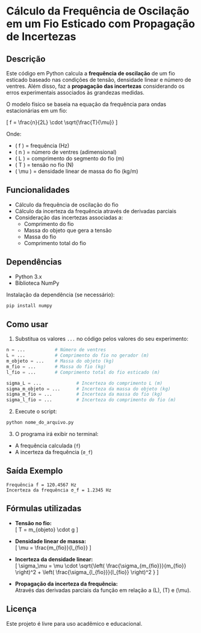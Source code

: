 
# Cálculo da Frequência de Oscilação em um Fio Esticado com Propagação de Incertezas

## Descrição

Este código em Python calcula a **frequência de oscilação** de um fio esticado baseado nas condições de tensão, densidade linear e número de ventres. Além disso, faz a **propagação das incertezas** considerando os erros experimentais associados às grandezas medidas.

O modelo físico se baseia na equação da frequência para ondas estacionárias em um fio:

\[
f = \frac{n}{2L} \cdot \sqrt{\frac{T}{\mu}}
\]

Onde:

- \( f \) = frequência (Hz)  
- \( n \) = número de ventres (adimensional)  
- \( L \) = comprimento do segmento do fio (m)  
- \( T \) = tensão no fio (N)  
- \( \mu \) = densidade linear de massa do fio (kg/m)  

## Funcionalidades

- Cálculo da frequência de oscilação do fio
- Cálculo da incerteza da frequência através de derivadas parciais
- Consideração das incertezas associadas a:
  - Comprimento do fio
  - Massa do objeto que gera a tensão
  - Massa do fio
  - Comprimento total do fio

## Dependências

- Python 3.x
- Biblioteca NumPy

Instalação da dependência (se necessário):

```bash
pip install numpy
```

## Como usar

1. Substitua os valores `...` no código pelos valores do seu experimento:

```python
n = ...           # Número de ventres
L = ...           # Comprimento do fio no gerador (m)
m_objeto = ...    # Massa do objeto (kg)
m_fio = ...       # Massa do fio (kg)
l_fio = ...       # Comprimento total do fio esticado (m)

sigma_L = ...             # Incerteza do comprimento L (m)
sigma_m_objeto = ...      # Incerteza da massa do objeto (kg)
sigma_m_fio = ...         # Incerteza da massa do fio (kg)
sigma_l_fio = ...         # Incerteza do comprimento do fio (m)
```

2. Execute o script:

```bash
python nome_do_arquivo.py
```

3. O programa irá exibir no terminal:

- A frequência calculada (`f`)
- A incerteza da frequência (`σ_f`)

## Saída Exemplo

```
Frequência f = 120.4567 Hz
Incerteza da frequência σ_f = 1.2345 Hz
```

## Fórmulas utilizadas

- **Tensão no fio:**  
  \[
  T = m_{objeto} \cdot g
  \]

- **Densidade linear de massa:**  
  \[
  \mu = \frac{m_{fio}}{l_{fio}}
  \]

- **Incerteza da densidade linear:**  
  \[
  \sigma_\mu = \mu \cdot \sqrt{\left( \frac{\sigma_{m_{fio}}}{m_{fio}} \right)^2 + \left( \frac{\sigma_{l_{fio}}}{l_{fio}} \right)^2 }
  \]

- **Propagação da incerteza da frequência:**  
  Através das derivadas parciais da função em relação a \(L\), \(T\) e \(\mu\).

## Licença

Este projeto é livre para uso acadêmico e educacional.

